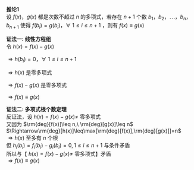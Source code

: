 **推论1**  
设 $f(x)，g(x)$ 都是次数不超过 $n$ 的多项式，若存在 $n+1$ 个数 $b_1，b_2，\cdots，b_n，b_{n+1}$ 使得 $f(b_i)=g(b_i)，\forall\ 1\le i\le n+1$ ，则有 $f(x)  
\equiv g(x)$   
  
**证法一: 线性方程组**  
令 $h(x)=f(x)-g(x)$   
  
 $\Rightarrow h(b_i)=0，\forall\ 1\le i\le n+1$   
  
 $\Rightarrow h(x)$ 是零多项式  
  
 $\Rightarrow f(x)-g(x)$ 是零多项式  
  
 $\Rightarrow f(x)\equiv g(x)$   
  
**证法二: 多项式根个数定理**  
反证法，设 $h(x)=f(x)-g(x)\neq$ 零多项式  
又因为 $\rm{deg}[f(x)]\leq n,\ \rm{deg}[g(x)]\leq n$   
 $\Rightarrow\rm{deg}[h(x)]\leq\max[\rm{deg}[f(x)],\rm{deg}[g(x)]]=n$   
 $\Rightarrow h(x)$ 至多有 $n$ 个根  
但 $h_i(b_i)=f_i(b_i)-g_i(b_i)=0, 1\le i\le n+1$ 与条件矛盾  
所以与【 $h(x)=f(x)-g(x)\neq$ 零多项式】矛盾  
 $\Rightarrow f(x)\equiv g(x)$   
